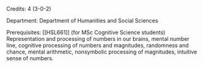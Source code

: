 Credits: 4 (3-0-2)

Department: Department of Humanities and Social Sciences

Prerequisites: [[HSL661]] (for MSc Cognitive Science students) Representation and processing of numbers in our brains, mental number line, cognitive processing of numbers and magnitudes, randomness and chance, mental arithmetic, nonsymbolic processing of magnitudes, intuitive sense of numbers.

